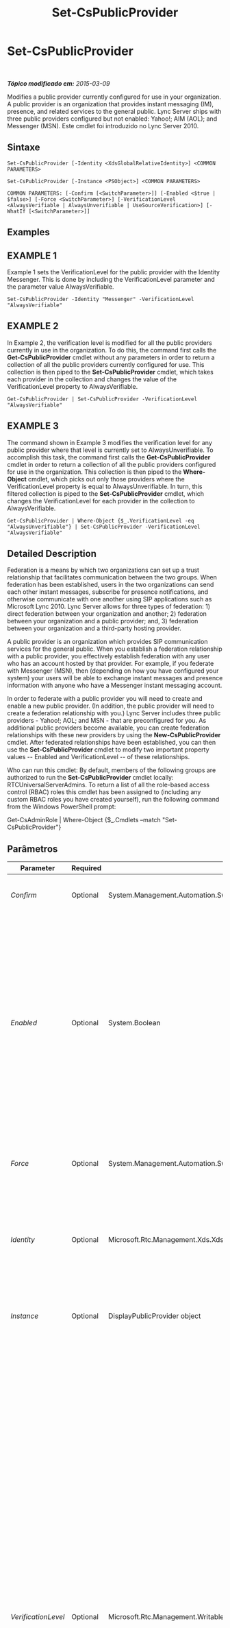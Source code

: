 ﻿---
title: Set-CsPublicProvider
TOCTitle: Set-CsPublicProvider
ms:assetid: ff7c1a5a-823c-41f7-80dc-1f5842609ccb
ms:mtpsurl: https://technet.microsoft.com/pt-br/library/Gg413087(v=OCS.15)
ms:contentKeyID: 49308726
ms.date: 05/19/2016
mtps_version: v=OCS.15
ms.translationtype: HT
---

# Set-CsPublicProvider

 

_**Tópico modificado em:** 2015-03-09_

Modifies a public provider currently configured for use in your organization. A public provider is an organization that provides instant messaging (IM), presence, and related services to the general public. Lync Server ships with three public providers configured but not enabled: Yahoo\!; AIM (AOL); and Messenger (MSN). Este cmdlet foi introduzido no Lync Server 2010.

## Sintaxe

    Set-CsPublicProvider [-Identity <XdsGlobalRelativeIdentity>] <COMMON PARAMETERS>

    Set-CsPublicProvider [-Instance <PSObject>] <COMMON PARAMETERS>

    COMMON PARAMETERS: [-Confirm [<SwitchParameter>]] [-Enabled <$true | $false>] [-Force <SwitchParameter>] [-VerificationLevel <AlwaysVerifiable | AlwaysUnverifiable | UseSourceVerification>] [-WhatIf [<SwitchParameter>]]

## Examples

## EXAMPLE 1

Example 1 sets the VerificationLevel for the public provider with the Identity Messenger. This is done by including the VerificationLevel parameter and the parameter value AlwaysVerifiable.

    Set-CsPublicProvider -Identity "Messenger" -VerificationLevel "AlwaysVerifiable"

## EXAMPLE 2

In Example 2, the verification level is modified for all the public providers currently in use in the organization. To do this, the command first calls the **Get-CsPublicProvider** cmdlet without any parameters in order to return a collection of all the public providers currently configured for use. This collection is then piped to the **Set-CsPublicProvider** cmdlet, which takes each provider in the collection and changes the value of the VerificationLevel property to AlwaysVerifiable.

    Get-CsPublicProvider | Set-CsPublicProvider -VerificationLevel "AlwaysVerifiable"

## EXAMPLE 3

The command shown in Example 3 modifies the verification level for any public provider where that level is currently set to AlwaysUnverifiable. To accomplish this task, the command first calls the **Get-CsPublicProvider** cmdlet in order to return a collection of all the public providers configured for use in the organization. This collection is then piped to the **Where-Object** cmdlet, which picks out only those providers where the VerificationLevel property is equal to AlwaysUnverifiable. In turn, this filtered collection is piped to the **Set-CsPublicProvider** cmdlet, which changes the VerificationLevel for each provider in the collection to AlwaysVerifiable.

    Get-CsPublicProvider | Where-Object {$_.VerificationLevel -eq "AlwaysUnverifiable"} | Set-CsPublicProvider -VerificationLevel "AlwaysVerifiable"

## Detailed Description

Federation is a means by which two organizations can set up a trust relationship that facilitates communication between the two groups. When federation has been established, users in the two organizations can send each other instant messages, subscribe for presence notifications, and otherwise communicate with one another using SIP applications such as Microsoft Lync 2010. Lync Server allows for three types of federation: 1) direct federation between your organization and another; 2) federation between your organization and a public provider; and, 3) federation between your organization and a third-party hosting provider.

A public provider is an organization which provides SIP communication services for the general public. When you establish a federation relationship with a public provider, you effectively establish federation with any user who has an account hosted by that provider. For example, if you federate with Messenger (MSN), then (depending on how you have configured your system) your users will be able to exchange instant messages and presence information with anyone who have a Messenger instant messaging account.

In order to federate with a public provider you will need to create and enable a new public provider. (In addition, the public provider will need to create a federation relationship with you.) Lync Server includes three public providers - Yahoo\!; AOL; and MSN - that are preconfigured for you. As additional public providers become available, you can create federation relationships with these new providers by using the **New-CsPublicProvider** cmdlet. After federated relationships have been established, you can then use the **Set-CsPublicProvider** cmdlet to modify two important property values -- Enabled and VerificationLevel -- of these relationships.

Who can run this cmdlet: By default, members of the following groups are authorized to run the **Set-CsPublicProvider** cmdlet locally: RTCUniversalServerAdmins. To return a list of all the role-based access control (RBAC) roles this cmdlet has been assigned to (including any custom RBAC roles you have created yourself), run the following command from the Windows PowerShell prompt:

Get-CsAdminRole | Where-Object {$\_.Cmdlets –match "Set-CsPublicProvider"}

## Parâmetros


<table>
<colgroup>
<col style="width: 25%" />
<col style="width: 25%" />
<col style="width: 25%" />
<col style="width: 25%" />
</colgroup>
<thead>
<tr class="header">
<th>Parameter</th>
<th>Required</th>
<th>Type</th>
<th>Description</th>
</tr>
</thead>
<tbody>
<tr class="odd">
<td><p><em>Confirm</em></p></td>
<td><p>Optional</p></td>
<td><p>System.Management.Automation.SwitchParameter</p></td>
<td><p>Solicita confirmação antes da execução do comando.</p></td>
</tr>
<tr class="even">
<td><p><em>Enabled</em></p></td>
<td><p>Optional</p></td>
<td><p>System.Boolean</p></td>
<td><p>Indicates whether or not the federation relationship between your organization and the public provider is active. If set to True, users in your organization will be able to exchange instant messages and presence information with users who have accounts hosted on the public provider. If set to False, users in your organization will not be able to exchange instant messages and presence information with users who have accounts hosted on the public provider.</p></td>
</tr>
<tr class="odd">
<td><p><em>Force</em></p></td>
<td><p>Optional</p></td>
<td><p>System.Management.Automation.SwitchParameter</p></td>
<td><p>Suppresses any confirmation prompts or non-fatal error messages that might occur when you run the cmdlet.</p></td>
</tr>
<tr class="even">
<td><p><em>Identity</em></p></td>
<td><p>Optional</p></td>
<td><p>Microsoft.Rtc.Management.Xds.XdsGlobalRelativeIdentity</p></td>
<td><p>Unique identifier for the public provider to be modified. The Identity is typically the name of the website providing the services (for example, Yahoo!; AOL; MSN; etc.).</p></td>
</tr>
<tr class="odd">
<td><p><em>Instance</em></p></td>
<td><p>Optional</p></td>
<td><p>DisplayPublicProvider object</p></td>
<td><p>Permite passar uma referência a um objeto para o cmdlet, em vez de definir valores de parâmetros individuais.</p></td>
</tr>
<tr class="even">
<td><p><em>VerificationLevel</em></p></td>
<td><p>Optional</p></td>
<td><p>Microsoft.Rtc.Management.WritableConfig.Settings.Edge.VerificationLevelType</p></td>
<td><p>Indicates how (or if) messages sent from a public provider are verified to ensure that they were sent from that provider. The VerificationLevel must be set to one of the following values:</p>
<p>AlwaysVerifiable. All messages purportedly sent from this provider will be accepted. If a verification header is not found in the message it will be added by Lync Server. This is the default value.</p>
<p>AlwaysUnverifiable. All messages purportedly sent from a public provider are considered unverified. They will be delivered only if they were sent from a person who is on the recipient’s Contacts list. For example, if Ken Myer is on your Contacts list you will be able to receive messages from him. If Pilar Ackerman is not on your Contacts list then you will not be able to receive messages from her. Note that Lync 2013 users can manually override this setting, thereby allowing themselves to receive messages people not on their Contacts list.</p>
<p>UseSourceVerification. Uses the verification header added to the message by the public provider. If the verification information is missing the message will be rejected. This value has been deprecated for use in Lync Server 2013.</p></td>
</tr>
<tr class="odd">
<td><p><em>WhatIf</em></p></td>
<td><p>Optional</p></td>
<td><p>System.Management.Automation.SwitchParameter</p></td>
<td><p>Descreve o que aconteceria se o comando fosse executado sem ser executado de fato.</p></td>
</tr>
</tbody>
</table>


## Input Types

Microsoft.Rtc.Management.WritableConfig.Settings.Edge.DisplayPublicProvider object. The **Set-CsPublicProvider** cmdlet accepts pipelined instances of the public provider object.

## Return Types

The **Set-CsPublicProvider** cmdlet does not return a value or object. Instead, the cmdlet configures instances of the Microsoft.Rtc.Management.WritableConfig.Settings.Edge.DisplayPublicProvider object.

## Consulte Também

#### Outros Recursos

[Disable-CsPublicProvider](disable-cspublicprovider.md)  
[Enable-CsPublicProvider](enable-cspublicprovider.md)  
[Get-CsPublicProvider](get-cspublicprovider.md)  
[New-CsPublicProvider](new-cspublicprovider.md)  
[Remove-CsPublicProvider](remove-cspublicprovider.md)

